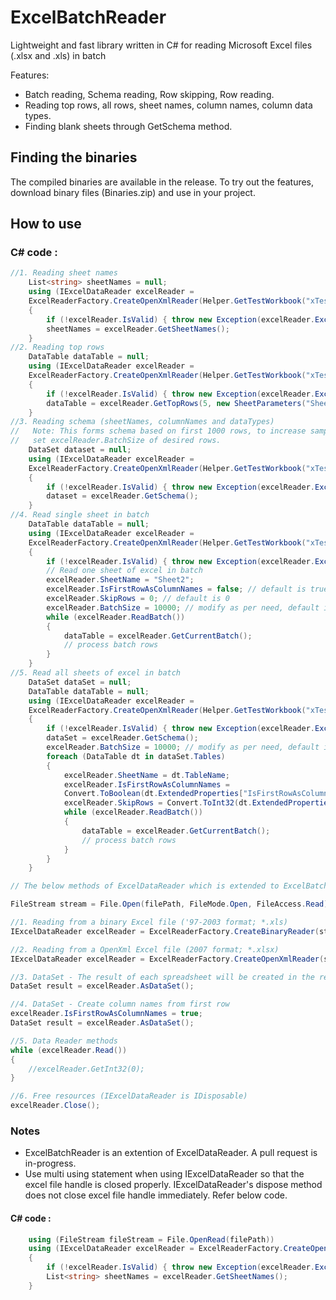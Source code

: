 ExcelBatchReader
================

Lightweight and fast library written in C# for reading Microsoft Excel files (.xlsx and .xls) in batch

Features:
* Batch reading, Schema reading, Row skipping, Row reading.
* Reading top rows, all rows, sheet names, column names, column data types.
* Finding blank sheets through GetSchema method.

## Finding the binaries
The compiled binaries are available in the release. To try out the features, download binary files (Binaries.zip)
and use in your project.

## How to use
### C# code :
```c#
//1. Reading sheet names
	List<string> sheetNames = null;
	using (IExcelDataReader excelReader =
	ExcelReaderFactory.CreateOpenXmlReader(Helper.GetTestWorkbook("xTestMultiSheet")))
	{
		if (!excelReader.IsValid) { throw new Exception(excelReader.ExceptionMessage); }
		sheetNames = excelReader.GetSheetNames();
	}
//2. Reading top rows
	DataTable dataTable = null;
    using (IExcelDataReader excelReader =
	ExcelReaderFactory.CreateOpenXmlReader(Helper.GetTestWorkbook("xTestMultiSheet")))
    {
        if (!excelReader.IsValid) { throw new Exception(excelReader.ExceptionMessage); }
        dataTable = excelReader.GetTopRows(5, new SheetParameters("Sheet2", false));
    }
//3. Reading schema (sheetNames, columnNames and dataTypes)
//	 Note: This forms schema based on first 1000 rows, to increase sample size for inferring schema
//   set excelReader.BatchSize of desired rows. 
	DataSet dataset = null;
	using (IExcelDataReader excelReader =
	ExcelReaderFactory.CreateOpenXmlReader(Helper.GetTestWorkbook("xTestMultiSheet")))
	{
		if (!excelReader.IsValid) { throw new Exception(excelReader.ExceptionMessage); }
		dataset = excelReader.GetSchema();
	}
//4. Read single sheet in batch
	DataTable dataTable = null;
	using (IExcelDataReader excelReader =
	ExcelReaderFactory.CreateOpenXmlReader(Helper.GetTestWorkbook("xTestMultiSheet")))
	{
		if (!excelReader.IsValid) { throw new Exception(excelReader.ExceptionMessage); }
		// Read one sheet of excel in batch
		excelReader.SheetName = "Sheet2";
		excelReader.IsFirstRowAsColumnNames = false; // default is true
		excelReader.SkipRows = 0; // default is 0
		excelReader.BatchSize = 10000; // modify as per need, default is 1000
		while (excelReader.ReadBatch())
		{
			dataTable = excelReader.GetCurrentBatch();
			// process batch rows
		}
	}
//5. Read all sheets of excel in batch
	DataSet dataSet = null;
	DataTable dataTable = null;
	using (IExcelDataReader excelReader =
	ExcelReaderFactory.CreateOpenXmlReader(Helper.GetTestWorkbook("xTestMultiSheet")))
	{
		if (!excelReader.IsValid) { throw new Exception(excelReader.ExceptionMessage); }
		dataSet = excelReader.GetSchema();
		excelReader.BatchSize = 10000; // modify as per need, default is 1000
		foreach (DataTable dt in dataSet.Tables)
		{
			excelReader.SheetName = dt.TableName;
			excelReader.IsFirstRowAsColumnNames =
			Convert.ToBoolean(dt.ExtendedProperties["IsFirstRowAsColumnNames"]);
			excelReader.SkipRows = Convert.ToInt32(dt.ExtendedProperties["SkipRows"]);
			while (excelReader.ReadBatch())
			{
				dataTable = excelReader.GetCurrentBatch();
				// process batch rows
			}
		}
	}

// The below methods of ExcelDataReader which is extended to ExcelBatchReader will work as expected.

FileStream stream = File.Open(filePath, FileMode.Open, FileAccess.Read);

//1. Reading from a binary Excel file ('97-2003 format; *.xls)
IExcelDataReader excelReader = ExcelReaderFactory.CreateBinaryReader(stream);

//2. Reading from a OpenXml Excel file (2007 format; *.xlsx)
IExcelDataReader excelReader = ExcelReaderFactory.CreateOpenXmlReader(stream);

//3. DataSet - The result of each spreadsheet will be created in the result.Tables
DataSet result = excelReader.AsDataSet();

//4. DataSet - Create column names from first row
excelReader.IsFirstRowAsColumnNames = true;
DataSet result = excelReader.AsDataSet();

//5. Data Reader methods
while (excelReader.Read())
{
	//excelReader.GetInt32(0);
}

//6. Free resources (IExcelDataReader is IDisposable)
excelReader.Close();

```

### Notes
* ExcelBatchReader is an extention of ExcelDataReader. A pull request is in-progress.
* Use multi using statement when using IExcelDataReader so that the excel file handle is closed properly.
  IExcelDataReader's dispose method does not close excel file handle immediately. Refer below code.
#### C# code :
```c#
	using (FileStream fileStream = File.OpenRead(filePath))
	using (IExcelDataReader excelReader = ExcelReaderFactory.CreateOpenXmlReader(fileStream))
	{
		if (!excelReader.IsValid) { throw new Exception(excelReader.ExceptionMessage); }
		List<string> sheetNames = excelReader.GetSheetNames();
	}
```

